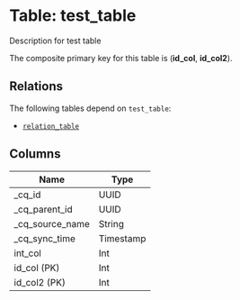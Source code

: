 # Table: test_table

Description for test table

The composite primary key for this table is (**id_col**, **id_col2**).

## Relations
The following tables depend on `test_table`:
  - [`relation_table`](relation_table.md)

## Columns
| Name          | Type          |
| ------------- | ------------- |
|_cq_id|UUID|
|_cq_parent_id|UUID|
|_cq_source_name|String|
|_cq_sync_time|Timestamp|
|int_col|Int|
|id_col (PK)|Int|
|id_col2 (PK)|Int|
